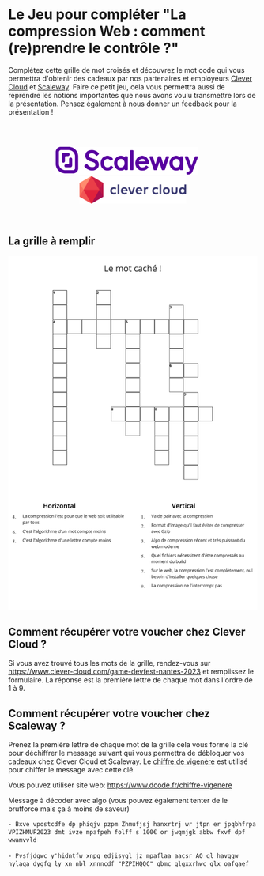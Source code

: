 #  Le Jeu pour compléter "La compression Web : comment (re)prendre le contrôle ?"

Complétez cette grille de mot croisés et découvrez le mot code qui vous permettra d'obtenir des cadeaux par nos partenaires et employeurs [Clever Cloud](https://www.clever-cloud.com/fr/home/) et [Scaleway](https://www.scaleway.com/en/).
Faire ce petit jeu, cela vous permettra aussi de reprendre les notions importantes que nous avons voulu transmettre lors de la présentation.
Pensez également à nous donner un feedback pour la présentation ! 

<br>
<br>

<p align="center">
  <img style="height: 4em" src="./logo/scaleway.png">
  &nbsp;&nbsp;&nbsp;&nbsp;&nbsp;
  <img style="height: 4em" src="./logo/clever_cloud.png">
</p>

<br>

## La grille à remplir

![mot croisé](./crosswords.png)

## Comment récupérer votre voucher chez Clever Cloud ?

Si vous avez trouvé tous les mots de la grille, rendez-vous sur https://www.clever-cloud.com/game-devfest-nantes-2023 et remplissez le formulaire.
La réponse est la première lettre de chaque mot dans l'ordre de 1 à 9.

## Comment récupérer votre voucher chez Scaleway ?

Prenez la première lettre de chaque mot de la grille cela vous forme la clé pour déchiffrer le message suivant qui vous permettra de débloquer vos cadeaux chez Clever Cloud et Scaleway.
Le [chiffre de vigenère](https://www.dcode.fr/chiffre-vigenere#q1) est utilisé pour chiffer le message avec cette clé.

Vous pouvez utiliser site web: https://www.dcode.fr/chiffre-vigenere

Message à décoder avec algo (vous pouvez également tenter de le brutforce mais ça à moins de saveur)

```
- Bxve vpostcdfe dp phiqjv pzpm Zhmufjsj hanxrtrj wr jtpn er jpqbhfrpa VPIZHMUF2023 dmt ivze mpafpeh folff s 100€ or jwqmjgk abbw fxvf dpf wwamvvld

- Pvsfjdgwc y'hidntfw xnpq edjisygl jz mpaflaa aacsr AO ql havqgw nylaqa dygfq ly xn nbl xnnncdf "PZPIHQQC" qbmc qlgxxrhwc qlx oafqaef 
```
